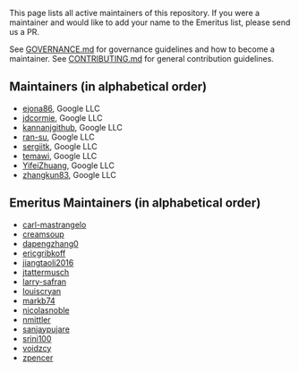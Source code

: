 This page lists all active maintainers of this repository. If you were a
maintainer and would like to add your name to the Emeritus list, please send us a
PR.

See [GOVERNANCE.md](https://github.com/grpc/grpc-community/blob/master/governance.md)
for governance guidelines and how to become a maintainer.
See [CONTRIBUTING.md](https://github.com/grpc/grpc-community/blob/master/CONTRIBUTING.md)
for general contribution guidelines.

## Maintainers (in alphabetical order)
- [ejona86](https://github.com/ejona86), Google LLC
- [jdcormie](https://github.com/jdcormie), Google LLC
- [kannanjgithub](https://github.com/kannanjgithub), Google LLC
- [ran-su](https://github.com/ran-su), Google LLC
- [sergiitk](https://github.com/sergiitk), Google LLC
- [temawi](https://github.com/temawi), Google LLC
- [YifeiZhuang](https://github.com/YifeiZhuang), Google LLC
- [zhangkun83](https://github.com/zhangkun83), Google LLC

## Emeritus Maintainers (in alphabetical order)
- [carl-mastrangelo](https://github.com/carl-mastrangelo)
- [creamsoup](https://github.com/creamsoup)
- [dapengzhang0](https://github.com/dapengzhang0)
- [ericgribkoff](https://github.com/ericgribkoff)
- [jiangtaoli2016](https://github.com/jiangtaoli2016)
- [jtattermusch](https://github.com/jtattermusch)
- [larry-safran](https://github.com/larry-safran)
- [louiscryan](https://github.com/louiscryan)
- [markb74](https://github.com/markb74)
- [nicolasnoble](https://github.com/nicolasnoble)
- [nmittler](https://github.com/nmittler)
- [sanjaypujare](https://github.com/sanjaypujare)
- [srini100](https://github.com/srini100)
- [voidzcy](https://github.com/voidzcy)
- [zpencer](https://github.com/zpencer)
